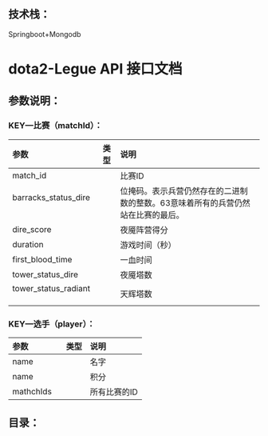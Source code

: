
## 技术栈：
Springboot+Mongodb
# dota2-Legue API 接口文档
## 参数说明：
### KEY—比赛（matchId）：

|参数|类型|说明|
|:-----|:-------:|:-----|
|match_id     |      |比赛ID|
|barracks_status_dire      |     |位掩码。表示兵营仍然存在的二进制数的整数。63意味着所有的兵营仍然站在比赛的最后。|
dire_score    |      |夜魇阵营得分|
duration     |      |游戏时间（秒）|
first_blood_time    |      |一血时间|
 tower_status_dire    |      |夜魇塔数|
 tower_status_radiant    |      |天辉塔数|

### KEY—选手（player）：
|参数|类型|说明|
|:-----|:-------:|:-----|
|name     |      |名字|
|name     |      |积分|
|mathchIds     |      |所有比赛的ID|
## 目录：

